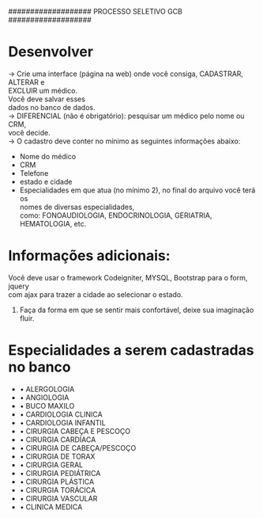 ###################
PROCESSO SELETIVO GCB
###################
# Desenvolver 
-> Crie uma interface (página na web) onde você consiga, CADASTRAR, ALTERAR e <br/>
EXCLUIR um médico. <br/>
Você deve salvar esses <br/>
dados no banco de dados. <br/>
-> DIFERENCIAL (não é obrigatório): pesquisar um médico pelo nome ou CRM, <br/>
você decide. <br/>
-> O cadastro deve conter no mínimo as seguintes informações abaixo:</br>
* Nome do médico</br>
* CRM</br>
* Telefone</br>
* estado e cidade</br>
* Especialidades em que atua (no mínimo 2), no final do arquivo você terá os</br>
nomes de diversas especialidades,</br>
como: FONOAUDIOLOGIA, ENDOCRINOLOGIA, GERIATRIA, HEMATOLOGIA, etc.</br>
# Informações adicionais: 
Você deve usar o framework Codeigniter, MYSQL, Bootstrap para o form, jquery</br>
com ajax para trazer a cidade ao selecionar o estado.</br>
1) Faça da forma em que se sentir mais confortável, deixe sua imaginação fluir.</br>
# Especialidades a serem cadastradas no banco
* • ALERGOLOGIA</br>
* • ANGIOLOGIA</br>
* • BUCO MAXILO</br>
* • CARDIOLOGIA CLINICA</br>
* • CARDIOLOGIA INFANTIL</br>
* • CIRURGIA CABEÇA E PESCOÇO</br>
* • CIRURGIA CARDÍACA</br>
* • CIRURGIA DE CABEÇA/PESCOÇO</br>
* • CIRURGIA DE TORAX</br>
* • CIRURGIA GERAL</br>
* • CIRURGIA PEDIÁTRICA</br>
* • CIRURGIA PLÁSTICA</br>
* • CIRURGIA TORÁCICA</br>
* • CIRURGIA VASCULAR</br>
* • CLINICA MEDICA</br>

